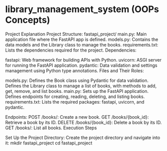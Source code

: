 # library_management_system (OOPs Concepts)
Project Explanation
Project Structure:
fastapi_project/
main.py: Main application file where the FastAPI app is defined.
models.py: Contains the data models and the Library class to manage the books.
requirements.txt: Lists the dependencies required for the project.
Dependencies:

fastapi: Web framework for building APIs with Python.
uvicorn: ASGI server for running the FastAPI application.
pydantic: Data validation and settings management using Python type annotations.
Files and Their Roles:

models.py:
Defines the Book class using Pydantic for data validation.
Defines the Library class to manage a list of books, with methods to add, get, remove, and list books.
main.py: Sets up the FastAPI application.
Defines endpoints for creating, reading, deleting, and listing books.
requirements.txt: Lists the required packages: fastapi, uvicorn, and pydantic.

Endpoints:
POST /books/: Create a new book.
GET /books/{book_id}: Retrieve a book by its ID.
DELETE /books/{book_id}: Delete a book by its ID.
GET /books/: List all books.
Execution Steps

Set Up the Project Directory:
Create the project directory and navigate into it:
  mkdir fastapi_project
  cd fastapi_project
